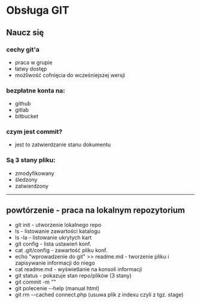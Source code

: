 # Obsługa GIT

## Naucz się

### cechy git'a
- praca w grupie
- łatwy dostęp
- możliwość cofnięcia do wcześniejszej wersji

### bezpłatne konta na:
- github
- gitlab
- bitbucket

### czym jest commit?
- jest to zatwierdzanie stanu dokumentu


### Są 3 stany pliku:
- zmodyfikowany
- śledzony
- zatwierdzony

---

## powtórzenie - praca na lokalnym repozytorium

- git init - utworzenie lokalnego repo
- ls - listowanie zawartości katalogu
- ls -la - listowanie ukrytych kart
- git config - lista ustawień konf.
- cat .git/config - zawartość pliku konf.
- echo "wprowadzenie do git" >> readme.md - tworzenie pliku i zapisywanie informacji do niego
- cat readme.md - wyświetlanie na konsoli informacji
- git status - pokazuje stan repo/plików (3 stany)
- git commit -m ""
- git polecenie --help (manual html)
- git rm --cached connect.php (usuwa plik z indexu czyli z tgz. stage)
